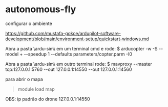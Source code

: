 # autonomous-fly

configurar o ambiente

https://github.com/mustafa-gokce/ardupilot-software-development/blob/main/environment-setup/quickstart-windows.md

Abra a pasta \ardu-sim\ em um terminal cmd e rode:
$ arducopter -w -S --model + --speedup 1 --defaults parameters/copter.parm -I0

Abra a pasta \ardu-sim\ em outro terminal rode:
$ mavproxy --master tcp:127.0.0.1:5760 --out 127.0.0.1:14550 --out 127.0.0.1:14560

para abrir o mapa 
> module load map




OBS: ip padrão do drone 127.0.0.1:14550